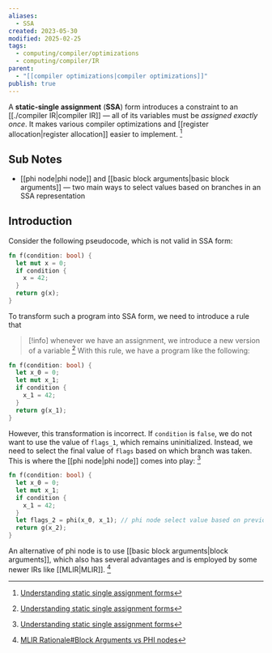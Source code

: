 ```yaml
---
aliases:
  - SSA
created: 2023-05-30
modified: 2025-02-25
tags:
  - computing/compiler/optimizations
  - computing/compiler/IR
parent:
  - "[[compiler optimizations|compiler optimizations]]"
publish: true
---
```

A **static-single assignment** (**SSA**) form introduces a constraint to an [[./compiler IR|compiler IR]] — all of its variables must be *assigned exactly once*. It makes various compiler optimizations and [[register allocation|register allocation]] easier to implement. [^1]

## Sub Notes
- [[phi node|phi node]] and [[basic block arguments|basic block arguments]] — two main ways to select values based on branches in an SSA representation

## Introduction
Consider the following pseudocode, which is not valid in SSA form:
```rust
fn f(condition: bool) {
  let mut x = 0;
  if condition {
    x = 42;
  }
  return g(x);
}
```

To transform such a program into SSA form, we need to introduce a rule that

> [!info] whenever we have an assignment, we introduce a new version of a variable [^1]
With this rule, we have a program like the following:

```rust
fn f(condition: bool) {
  let x_0 = 0;
  let mut x_1;
  if condition {
    x_1 = 42;
  }
  return g(x_1);
}
```

However, this transformation is incorrect. If `condition` is `false`, we do not want to use the value of `flags_1`, which remains uninitialized. Instead, we need to select the final value of `flags` based on which branch was taken. This is where the [[phi node|phi node]] comes into play: [^1]

```rust
fn f(condition: bool) {
  let x_0 = 0;
  let mut x_1;
  if condition {
    x_1 = 42;
  }
  let flags_2 = phi(x_0, x_1); // phi node select value based on previous branch
  return g(x_2);
}
```

An alternative of phi node is to use [[basic block arguments|block arguments]], which also has several advantages and is employed by some newer IRs like [[MLIR|MLIR]]. [^2]

[^1]: [Understanding static single assignment forms](https://blog.yossarian.net/2020/10/23/Understanding-static-single-assignment-forms)
[^2]: [MLIR Rationale#Block Arguments vs PHI nodes](https://mlir.llvm.org/docs/Rationale/Rationale/#block-arguments-vs-phi-nodes)